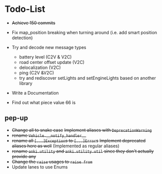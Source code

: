 # Todo-List

+ ~~Achieve 150 commits~~
+ Fix map_position breaking when turning around
    (i.e. add smart position detection)

+ Try and decode new message types
    + battery level (C2V & V2C)
    + road center offset update (V2C)
    + delocalization (V2C)
    + ping (C2V &V2C)
    + try and rediscover setLights and setEngineLights based on another library

+ Write a Documentation
+ Find out what piece value 66 is

## pep-up
+ ~~Change all to snake case~~
    ~~Implement aliases with `DeprecationWarning`~~
+ ~~rename `Vehicle.__notify_handler__`~~
+ ~~rename all `[...]Exception`s to `[...]Error`s~~
    ~~Implement deprecated aliases here as well~~ (Implemented as regular aliases)
+ ~~rename `anki.utility` and `anki.utility.util` since they don't actually provide any~~
+ ~~Change the `raise` usages to `raise from`~~
+ Update lanes to use Enums
